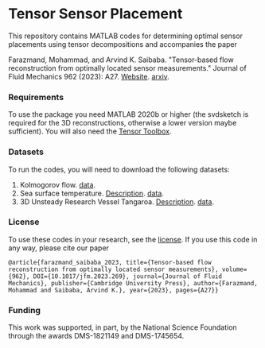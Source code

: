 # Tensor Sensor Placement


This repository contains MATLAB codes for determining optimal sensor placements using tensor decompositions and accompanies the paper

Farazmand, Mohammad, and Arvind K. Saibaba. "Tensor-based flow reconstruction from optimally located sensor measurements." Journal of Fluid Mechanics 962 (2023): A27. [Website](https://www.cambridge.org/core/journals/journal-of-fluid-mechanics/article/tensorbased-flow-reconstruction-from-optimally-located-sensor-measurements/E6F6DD6727238BC50C42919936E4D841). [arxiv](https://arxiv.org/abs/2208.09875).



### Requirements
To use the package you need MATLAB 2020b or higher (the svdsketch is required for the 3D reconstructions, otherwise a lower version maybe sufficient). You will also need the [Tensor Toolbox](https://www.tensorlab.net/).

### Datasets
To run the codes, you will need to download the following datasets:
1. Kolmogorov flow. [data](https://doi.org/10.5281/zenodo.7464956).
2. Sea surface temperature. [Description](https://psl.noaa.gov/data/gridded/data.noaa.oisst.v2.highres.html). [data](https://psl.noaa.gov/repository/entry/show?entryid=12159560-ab82-48a1-b3e4-88ace20475cd). 
3. 3D Unsteady Research Vessel Tangaroa. [Description](https://cgl.ethz.ch/research/visualization/data.php). [data](https://cgl.ethz.ch/Downloads/Data/ScientificData/tangaroa3d_nc.zip). 

### License
To use these codes in your research, see the [license](https://github.com/arvindks/tdeim/blob/main/License.md). If you use this code in any way, please cite our paper


```
@article{farazmand_saibaba_2023, title={Tensor-based flow reconstruction from optimally located sensor measurements}, volume={962}, DOI={10.1017/jfm.2023.269}, journal={Journal of Fluid Mechanics}, publisher={Cambridge University Press}, author={Farazmand, Mohammad and Saibaba, Arvind K.}, year={2023}, pages={A27}}
```

### Funding
This work was supported, in part, by the National Science Foundation through the awards DMS-1821149 and DMS-1745654.
